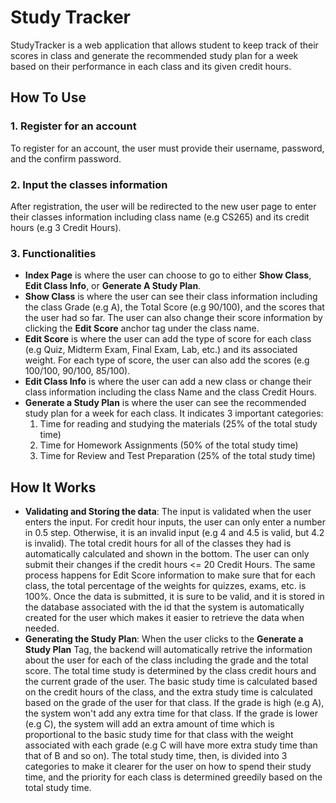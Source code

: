 # Study Tracker 
StudyTracker is a web application that allows student to keep track of their scores in class and generate the recommended study plan for a week based on their performance in each class and its given credit hours.
## How To Use
### 1. Register for an account
To register for an account, the user must provide their username, password, and the confirm password.
### 2. Input the classes information
After registration, the user will be redirected to the new user page to enter their classes information including class name (e.g CS265) and its credit hours (e.g 3 Credit Hours).
### 3. Functionalities
  - **Index Page** is where the user can choose to go to either **Show Class**, **Edit Class Info**, or **Generate A Study Plan**.
  - **Show Class** is where the user can see their class information including the class Grade (e.g A), the Total Score (e.g 90/100), and        the scores that the user had so far. The user can also change their score information by clicking the **Edit Score** anchor tag          under the class name.
  - **Edit Score** is where the user can add the type of score for each class (e.g Quiz, Midterm Exam, Final Exam, Lab, etc.) and its            associated weight. For each type of score, the user can also add the scores (e.g 100/100, 90/100, 85/100). 
  - **Edit Class Info** is where the user can add a new class or change their class information including the class Name and the class          Credit Hours. 
  - **Generate a Study Plan** is where the user can see the recommended study plan for a week for each class. 
    It indicates 3 important categories:
     1. Time for reading and studying the materials (25% of the total study time)
     2. Time for Homework Assignments (50% of the total study time)
     3. Time for Review and Test Preparation (25% of the total study time)
## How It Works
  - **Validating and Storing the data**: The input is validated when the user enters the input. For credit hour inputs, the user     can only enter a number in 0.5 step. Otherwise, it is an invalid input (e.g 4 and 4.5 is valid, but 4.2 is invalid). The total         credit hours for all of the classes they had is automatically calculated and shown in the bottom. The user can only submit their           changes if the credit hours <= 20 Credit Hours. The same process happens for Edit Score information to make sure that for each class,       the total percentage of the weights for quizzes, exams, etc. is 100%. Once the data is submitted, it is sure to be valid, and it is         stored in the database associated with the id that the system is automatically created for the user which makes it  easier to retrieve       the data when needed.
  - **Generating the Study Plan**: When the user clicks to the **Generate a Study Plan** Tag, the backend will automatically retrive the       information about the user for each of the class including the grade and the total score. The total time study is determined by the         class credit hours and the current grade of the user. The basic study time is calculated based on the credit hours of the class, and       the extra study time is calculated based on the grade of the user for that class. If the grade is high (e.g A), the system won't add any extra time for that class. If the grade is lower (e.g C), the system will add an extra amount of time which is proportional to     the basic study time for that class with the weight associated with each grade (e.g C will have more extra study time than that of B and so on). The total     study time, then, is divided into 3 categories to make it clearer for the user on how to spend their study time, and the priority for each class is determined greedily     based on the total study time. 
